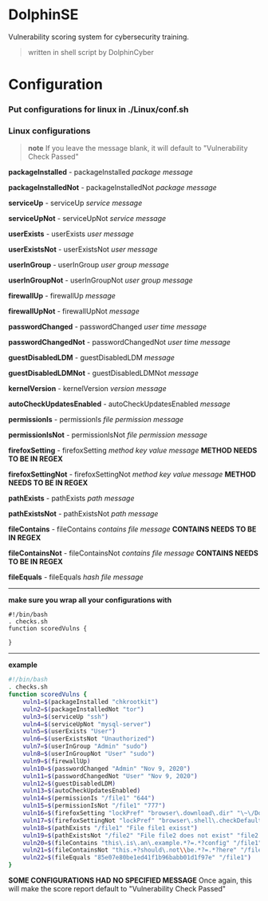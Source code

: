 # DolphinSE
Vulnerability scoring system for cybersecurity training.

> written in shell script by DolphinCyber

# Configuration
### Put configurations for linux in ./Linux/conf.sh
### Linux configurations

> **note** If you leave the message blank, it will default to "Vulnerability Check Passed"

**packageInstalled** - packageInstalled _package_ _message_

**packageInstalledNot** - packageInstalledNot _package_ _message_

**serviceUp** - serviceUp _service_ _message_

**serviceUpNot** - serviceUpNot _service_ _message_

**userExists** - userExists _user_ _message_

**userExistsNot** - userExistsNot _user_ _message_

**userInGroup** - userInGroup _user_ _group_ _message_

**userInGroupNot** - userInGroupNot _user_ _group_ _message_

**firewallUp** - firewallUp _message_

**firewallUpNot** - firewallUpNot _message_

**passwordChanged** - passwordChanged _user_ _time_ _message_

**passwordChangedNot** - passwordChangedNot _user_ _time_ _message_

**guestDisabledLDM** - guestDisabledLDM _message_

**guestDisabledLDMNot** - guestDisabledLDMNot _message_

**kernelVersion** - kernelVersion _version_ _message_

**autoCheckUpdatesEnabled** - autoCheckUpdatesEnabled _message_

**permissionIs** - permissionIs _file_ _permission_ _message_

**permissionIsNot** - permissionIsNot _file_ _permission_ _message_

**firefoxSetting** - firefoxSetting _method_ _key_ _value_ _message_ **METHOD NEEDS TO BE IN REGEX**

**firefoxSettingNot** - firefoxSettingNot _method_ _key_ _value_ _message_ **METHOD NEEDS TO BE IN REGEX**

**pathExists** - pathExists _path_ _message_

**pathExistsNot** - pathExistsNot _path_ _message_

**fileContains** - fileContains _contains_ _file_ _message_ **CONTAINS NEEDS TO BE IN REGEX**

**fileContainsNot** - fileContainsNot _contains_ _file_ _message_ **CONTAINS NEEDS TO BE IN REGEX**

**fileEquals** - fileEquals _hash_ _file_ _message_
________________________________________

**make sure you wrap all your configurations with**
```
#!/bin/bash
. checks.sh
function scoredVulns {

}
```
________________________________________
**example**
```sh
#!/bin/bash
. checks.sh
function scoredVulns {
    vuln1=$(packageInstalled "chkrootkit")
    vuln2=$(packageInstalledNot "tor")
    vuln3=$(serviceUp "ssh")
    vuln4=$(serviceUpNot "mysql-server")
    vuln5=$(userExists "User")
    vuln6=$(userExistsNot "Unauthorized")
    vuln7=$(userInGroup "Admin" "sudo")
    vuln8=$(userInGroupNot "User" "sudo")
    vuln9=$(firewallUp)
    vuln10=$(passwordChanged "Admin" "Nov 9, 2020")
    vuln11=$(passwordChangedNot "User" "Nov 9, 2020")
    vuln12=$(guestDisabledLDM)
    vuln13=$(autoCheckUpdatesEnabled)
    vuln14=$(permissionIs "/file1" "644")
    vuln15=$(permissionIsNot "/file1" "777")
    vuln16=$(firefoxSetting "lockPref" "browser\.download\.dir" "\~\/Downloads")
    vuln17=$(firefoxSettingNot "lockPref" "browser\.shell\.checkDefaultBrowser" "true")
    vuln18=$(pathExists "/file1" "File file1 exisst")
    vuln19=$(pathExistsNot "/file2" "File file2 does not exist" "file2 does not exist")
    vuln20=$(fileContains "this\.is\.an\.example.*?=.*?config" "/file1" "File1 contains security configurations")
    vuln21=$(fileContainsNot "this.+?should\.not\\be.*?=.*?here" "/file1" "File1 does not contain bad configurations")
    vuln22=$(fileEquals "85e07e80be1ed41f1b96babb01d1f97e" "/file1")
}
```
**SOME CONFIGURATIONS HAD NO SPECIFIED MESSAGE** Once again, this will make the score report default to "Vulnerability Check Passed"
